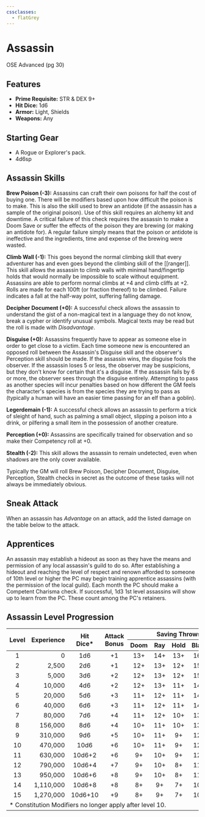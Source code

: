 ```yaml
---
cssclasses:
  - flatGrey
---
```

# Assassin
OSE Advanced (pg 30)

## Features
- **Prime Requisite:** STR & DEX 9+
- **Hit Dice:** 1d6
- **Armor:** Light, Shields
- **Weapons:** Any

## Starting Gear
- A Rogue or Explorer's pack.
- 4d6sp

## Assassin Skills
**Brew Poison (-3):** Assassins can craft their own poisons for half the cost of buying one.  There will be modifiers based upon how difficult the poison is to make.  This is also the skill used to brew an antidote (if the assassin has a sample of the original poison).  Use of this skill requires an alchemy kit and downtime.  A critical failure of this check requires the assassin to make a Doom Save or suffer the effects of the poison they are brewing (or making an antidote for).  A regular failure simply means that the poison or antidote is ineffective and the ingredients, time and expense of the brewing were wasted.

**Climb Wall (-1):** This goes beyond the normal climbing skill that every adventurer has and even goes beyond the climbing skill of the [[ranger]].  This skill allows the assassin to climb walls with minimal hand/fingertip holds that would normally be impossible to scale without equipment.  Assassins are able to perform normal climbs at +4 and climb cliffs at +2.  Rolls are made for each 100ft (or fraction thereof) to be climbed.  Failure indicates a fall at the half-way point, suffering falling damage.

**Decipher Document (+0):** A successful check allows the assassin to understand the gist of a non-magical text in a language they do not know, break a cypher or identify unusual symbols.  Magical texts may be read but the roll is made with *Disadvantage*.

**Disguise (+0):** Assassins frequently have to appear as someone else in order to get close to a victim.  Each time someone new is encountered an opposed roll between the Assassin's Disguise skill and the observer's Perception skill should be made.  If the assassin wins, the disguise fools the observer.  If the assassin loses 5 or less, the observer may be suspicions, but they don't know for certain that it's a disguise.  If the assassin fails by 6 or more, the observer sees through the disguise entirely.  Attempting to pass as another species will incur penalties based on how different the GM feels the character's species is from the species they are trying to pass as (typically a human will have an easier time passing for an elf than a goblin).

**Legerdemain (-1):** A successful check allows an assassin to perform a trick of sleight of hand, such as palming a small object, slipping a poison into a drink, or pilfering a small item in the possession of another creature.

**Perception (+0):** Assassins are specifically trained for observation and so make their Competency roll at +0.

**Stealth (-2):** This skill allows the assassin to remain undetected, even when shadows are the only cover available.

Typically the GM will roll Brew Poison, Decipher Document, Disguise, Perception, Stealth checks in secret as the outcome of these tasks will not always be immediately obvious.

## Sneak Attack
When an assassin has *Advantage* on an attack, add the listed damage on the table below to the attack.

## Apprentices
An assassin may establish a hideout as soon as they have the means and permission of any local assassin's guild to do so.  After establishing a hideout and reaching the level of respect and renown afforded to someone of 10th level or higher the PC may begin training apprentice assassins (with the permission of the local guild).  Each month the PC should make a Competent Charisma check.  If successful, 1d3 1st level assassins will show up to learn from the PC.  These count among the PC's retainers.

## Assassin Level Progression

<table>
    <thead>
        <tr>
            <th align="center" rowspan=2><b>Level</b></th>
            <th align="center" rowspan=2><b>Experience</th>
            <th align="center" rowspan=2><b>Hit<br/>Dice*</b></th>
            <th align="center" rowspan=2><b>Attack<br/>Bonus</b></th>
            <th align="center" colspan=5><b>Saving Throws</b></th>
            <th align="center" rowspan=2><b>Competence</b></th>
            <th align="center" rowspan=2><b>Sneak<br/>Attack</b></th>
        </tr>
        <tr>
            <th align="center"><b>Doom</b></th>
            <th align="center"><b>Ray</b></th>
            <th align="center"><b>Hold</b></th>
            <th align="center"><b>Blast</b></th>
            <th align="center"><b>Spell</b></th>
        </tr>
    </thead>
    <tbody>
        <tr>
            <td align="center">1</td><!--Level-->
            <td align="right">0</td><!--Experience-->
            <td align="center">1d6</td><!--Hit Dice-->
            <td align="center">+1</td><!--Attack Bonus-->
            <td align="center">13+</td><!--Doom-->
            <td align="center">14+</td><!--Ray-->
            <td align="center">13+</td><!--Hold-->
            <td align="center">16+</td><!--Blast-->
            <td align="center">15+</td><!--Spell-->
            <td align="center">11+</td><!--Competency-->
            <td align="center">+1d4</td><!--Sneak Attack-->
        </tr>
        <tr>
            <td align="center">2</td><!--Level-->
            <td align="right">2,500</td><!--Experience-->
            <td align="center">2d6</td><!--Hit Dice-->
            <td align="center">+1</td><!--Attack Bonus-->
            <td align="center">12+</td><!--Doom-->
            <td align="center">13+</td><!--Ray-->
            <td align="center">12+</td><!--Hold-->
            <td align="center">15+</td><!--Blast-->
            <td align="center">14+</td><!--Spell-->
            <td align="center">11+</td><!--Competency-->
            <td align="center">+1d4</td><!--Sneak Attack-->
        </tr>
        <tr>
            <td align="center">3</td><!--Level-->
            <td align="right">5,000</td><!--Experience-->
            <td align="center">3d6</td><!--Hit Dice-->
            <td align="center">+2</td><!--Attack Bonus-->
            <td align="center">12+</td><!--Doom-->
            <td align="center">13+</td><!--Ray-->
            <td align="center">12+</td><!--Hold-->
            <td align="center">15+</td><!--Blast-->
            <td align="center">14+</td><!--Spell-->
            <td align="center">10+</td><!--Competency-->
            <td align="center">+1d4</td><!--Sneak Attack-->
        </tr>
        <tr>
            <td align="center">4</td><!--Level-->
            <td align="right">10,000</td><!--Experience-->
            <td align="center">4d6</td><!--Hit Dice-->
            <td align="center">+2</td><!--Attack Bonus-->
            <td align="center">12+</td><!--Doom-->
            <td align="center">13+</td><!--Ray-->
            <td align="center">11+</td><!--Hold-->
            <td align="center">14+</td><!--Blast-->
            <td align="center">13+</td><!--Spell-->
            <td align="center">10+</td><!--Competency-->
            <td align="center">+1d4</td><!--Sneak Attack-->
        </tr>
        <tr>
            <td align="center">5</td><!--Level-->
            <td align="right">20,000</td><!--Experience-->
            <td align="center">5d6</td><!--Hit Dice-->
            <td align="center">+3</td><!--Attack Bonus-->
            <td align="center">11+</td><!--Doom-->
            <td align="center">12+</td><!--Ray-->
            <td align="center">11+</td><!--Hold-->
            <td align="center">14+</td><!--Blast-->
            <td align="center">13+</td><!--Spell-->
            <td align="center">9+</td><!--Competency-->
            <td align="center">+2d4</td><!--Sneak Attack-->
        </tr>
        <tr>
            <td align="center">6</td><!--Level-->
            <td align="right">40,000</td><!--Experience-->
            <td align="center">6d6</td><!--Hit Dice-->
            <td align="center">+3</td><!--Attack Bonus-->
            <td align="center">11+</td><!--Doom-->
            <td align="center">12+</td><!--Ray-->
            <td align="center">11+</td><!--Hold-->
            <td align="center">14+</td><!--Blast-->
            <td align="center">12+</td><!--Spell-->
            <td align="center">9+</td><!--Competency-->
            <td align="center">+2d4</td><!--Sneak Attack-->
        </tr>
        <tr>
            <td align="center">7</td><!--Level-->
            <td align="right">80,000</td><!--Experience-->
            <td align="center">7d6</td><!--Hit Dice-->
            <td align="center">+4</td><!--Attack Bonus-->
            <td align="center">11+</td><!--Doom-->
            <td align="center">12+</td><!--Ray-->
            <td align="center">10+</td><!--Hold-->
            <td align="center">13+</td><!--Blast-->
            <td align="center">12+</td><!--Spell-->
            <td align="center">8+</td><!--Competency-->
            <td align="center">+2d4</td><!--Sneak Attack-->
        </tr>
        <tr>
            <td align="center">8</td><!--Level-->
            <td align="right">156,000</td><!--Experience-->
            <td align="center">8d6</td><!--Hit Dice-->
            <td align="center">+4</td><!--Attack Bonus-->
            <td align="center">10+</td><!--Doom-->
            <td align="center">11+</td><!--Ray-->
            <td align="center">10+</td><!--Hold-->
            <td align="center">13+</td><!--Blast-->
            <td align="center">11+</td><!--Spell-->
            <td align="center">8+</td><!--Competency-->
            <td align="center">+2d4</td><!--Sneak Attack-->
        </tr>
        <tr>
            <td align="center">9</td><!--Level-->
            <td align="right">310,000</td><!--Experience-->
            <td align="center">9d6</td><!--Hit Dice-->
            <td align="center">+5</td><!--Attack Bonus-->
            <td align="center">10+</td><!--Doom-->
            <td align="center">11+</td><!--Ray-->
            <td align="center">9+</td><!--Hold-->
            <td align="center">12+</td><!--Blast-->
            <td align="center">11+</td><!--Spell-->
            <td align="center">8+</td><!--Competency-->
            <td align="center">+3d4</td><!--Sneak Attack-->
        </tr>
        <tr>
            <td align="center">10</td><!--Level-->
            <td align="right">470,000</td><!--Experience-->
            <td align="center">10d6</td><!--Hit Dice-->
            <td align="center">+6</td><!--Attack Bonus-->
            <td align="center">10+</td><!--Doom-->
            <td align="center">11+</td><!--Ray-->
            <td align="center">9+</td><!--Hold-->
            <td align="center">12+</td><!--Blast-->
            <td align="center">10+</td><!--Spell-->
            <td align="center">7+</td><!--Competency-->
            <td align="center">+3d4</td><!--Sneak Attack-->
        </tr>
        <tr>
            <td align="center">11</td><!--Level-->
            <td align="right">630,000</td><!--Experience-->
            <td align="center">10d6+2</td><!--Hit Dice-->
            <td align="center">+6</td><!--Attack Bonus-->
            <td align="center">9+</td><!--Doom-->
            <td align="center">10+</td><!--Ray-->
            <td align="center">9+</td><!--Hold-->
            <td align="center">12+</td><!--Blast-->
            <td align="center">10+</td><!--Spell-->
            <td align="center">7+</td><!--Competency-->
            <td align="center">+3d4</td><!--Sneak Attack-->
        </tr>
        <tr>
            <td align="center">12</td><!--Level-->
            <td align="right">790,000</td><!--Experience-->
            <td align="center">10d6+4</td><!--Hit Dice-->
            <td align="center">+7</td><!--Attack Bonus-->
            <td align="center">9+</td><!--Doom-->
            <td align="center">10+</td><!--Ray-->
            <td align="center">8+</td><!--Hold-->
            <td align="center">11+</td><!--Blast-->
            <td align="center">9+</td><!--Spell-->
            <td align="center">6+</td><!--Competency-->
            <td align="center">+3d4</td><!--Sneak Attack-->
        </tr>
        <tr>
            <td align="center">13</td><!--Level-->
            <td align="right">950,000</td><!--Experience-->
            <td align="center">10d6+6</td><!--Hit Dice-->
            <td align="center">+8</td><!--Attack Bonus-->
            <td align="center">9+</td><!--Doom-->
            <td align="center">10+</td><!--Ray-->
            <td align="center">8+</td><!--Hold-->
            <td align="center">11+</td><!--Blast-->
            <td align="center">9+</td><!--Spell-->
            <td align="center">6+</td><!--Competency-->
            <td align="center">+4d4</td><!--Sneak Attack-->
        </tr>
        <tr>
            <td align="center">14</td><!--Level-->
            <td align="right">1,110,000</td><!--Experience-->
            <td align="center">10d6+8</td><!--Hit Dice-->
            <td align="center">+8</td><!--Attack Bonus-->
            <td align="center">8+</td><!--Doom-->
            <td align="center">9+</td><!--Ray-->
            <td align="center">7+</td><!--Hold-->
            <td align="center">10+</td><!--Blast-->
            <td align="center">8+</td><!--Spell-->
            <td align="center">5+</td><!--Competency-->
            <td align="center">+4d4</td><!--Sneak Attack-->
        </tr>
        <tr>
            <td align="center">15</td><!--Level-->
            <td align="right">1,270,000</td><!--Experience-->
            <td align="center">10d6+10</td><!--Hit Dice-->
            <td align="center">+9</td><!--Attack Bonus-->
            <td align="center">8+</td><!--Doom-->
            <td align="center">9+</td><!--Ray-->
            <td align="center">7+</td><!--Hold-->
            <td align="center">10+</td><!--Blast-->
            <td align="center">8+</td><!--Spell-->
            <td align="center">5+</td><!--Competency-->
            <td align="center">+4d4</td><!--Sneak Attack-->
        </tr>
        <tr><td colspan=12>* Constitution Modifiers no longer apply after level 10.</td></tr>
    </tbody>
</table>
